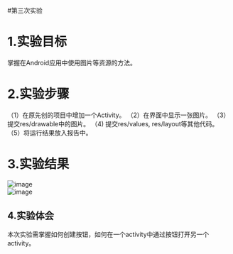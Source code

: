 #第三次实验
# 1.实验目标
 掌握在Android应用中使用图片等资源的方法。 
# 2.实验步骤 
 （1）在原先创的项目中增加一个Activity。
 （2）在界面中显示一张图片。 
 （3）提交res/drawable中的图片。 
 （4) 提交res/values, res/layout等其他代码。 
 （5）将运行结果放入报告中。 
# 3.实验结果
 ![image](https://github.com/uzi-up/android-labs-2018/blob/master/soft1614080902401/ABC/%E5%BE%AE%E4%BF%A1%E5%9B%BE%E7%89%87_20180501213815.png)   
  ![image](https://github.com/uzi-up/android-labs-2018/blob/master/soft1614080902401/ABC/%E5%BE%AE%E4%BF%A1%E5%9B%BE%E7%89%87_20180501213823.png)   
 ## 4.实验体会
 本次实验需掌握如何创建按钮，如何在一个activity中通过按钮打开另一个activity。
